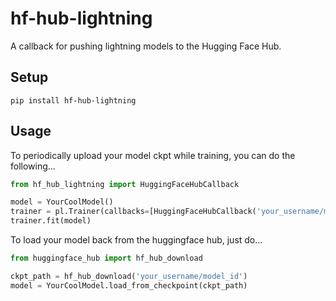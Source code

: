 # hf-hub-lightning

A callback for pushing lightning models to the Hugging Face Hub.


## Setup

```
pip install hf-hub-lightning
```

## Usage

To periodically upload your model ckpt while training, you can do the following...

```python
from hf_hub_lightning import HuggingFaceHubCallback

model = YourCoolModel()
trainer = pl.Trainer(callbacks=[HuggingFaceHubCallback('your_username/model_id')])
trainer.fit(model)
```

To load your model back from the huggingface hub, just do...

```python
from huggingface_hub import hf_hub_download

ckpt_path = hf_hub_download('your_username/model_id')
model = YourCoolModel.load_from_checkpoint(ckpt_path)
```
